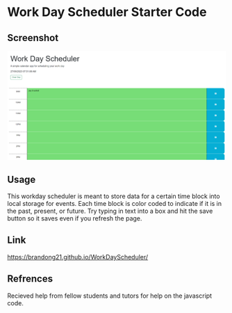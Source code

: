 # Work Day Scheduler Starter Code

## Screenshot

![img](image.png)

## Usage
This workday scheduler is meant to store data for a certain time block into local storage for events. Each time block is color coded to indicate if it is in the past, present, or future. Try typing in text into a box and hit the save button so it saves even if you refresh the page.

## Link
https://brandong21.github.io/WorkDayScheduler/

## Refrences 
Recieved help from fellow students and tutors for help on the javascript code.
